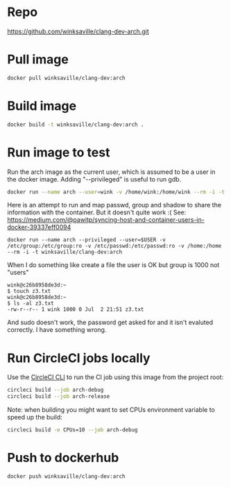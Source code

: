 # Repo
https://github.com/winksaville/clang-dev-arch.git

# Pull image
```bash
docker pull winksaville/clang-dev:arch
```

# Build image

```bash
docker build -t winksaville/clang-dev:arch .
```

# Run image to test

Run the arch image as the current user, which is assumed
to be a user in the docker image. Adding "--privileged"
is useful to run gdb.
```bash
docker run --name arch --user=wink -v /home/wink:/home/wink --rm -i -t winksaville/clang-dev:arch
```

Here is an attempt to run and map passwd, group and shadow to share the information
with the container. But it doesn't quite work :(
See: https://medium.com/@pawitp/syncing-host-and-container-users-in-docker-39337eff0094
```
docker run --name arch --privileged --user=$USER -v /etc/group:/etc/group:ro -v /etc/passwd:/etc/passwd:ro -v /home:/home --rm -i -t winksaville/clang-dev:arch
```

When I do something like create a file the user is OK but group is 1000 not "users"
```
wink@c26b8958de3d:~
$ touch z3.txt
wink@c26b8958de3d:~
$ ls -al z3.txt
-rw-r--r-- 1 wink 1000 0 Jul  2 21:51 z3.txt
```
And sudo doesn't work, the password get asked for and it isn't evaluted
correctly. I have something wrong.

# Run CircleCI jobs locally

Use the [CircleCI CLI](https://circleci.com/docs/2.0/local-cli/) to run the
CI job using this image from the project root:

```bash
circleci build --job arch-debug
circleci build --job arch-release
```
Note: when building you might want to set CPUs environment
variable to speed up the build:
```bash
circleci build -e CPUs=10 --job arch-debug
```

# Push to dockerhub

```bash
docker push winksaville/clang-dev:arch
```
